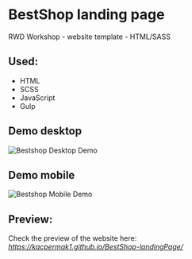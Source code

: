 # BestShop landing page
RWD Workshop - website template - HTML/SASS

## Used: 
- HTML
- SCSS
- JavaScript
- Gulp

## Demo desktop

![Bestshop Desktop Demo](demo/best2.gif)

## Demo mobile

![Bestshop Mobile Demo](demo/bstmobile.gif)

## Preview:
Check the preview of the website here: *https://kacpermak1.github.io/BestShop-landingPage/*
